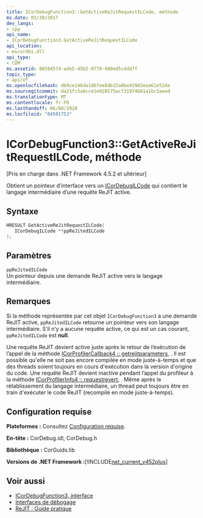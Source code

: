 ```yaml
---
title: ICorDebugFunction3::GetActiveReJitRequestILCode, méthode
ms.date: 03/30/2017
dev_langs:
- cpp
api_name:
- ICorDebugFunction3.GetActiveReJitRequestILCode
api_location:
- mscordbi.dll
api_type:
- COM
ms.assetid: 88584574-ade5-45b2-9778-489ed5c4dd7f
topic_type:
- apiref
ms.openlocfilehash: db9ce146da1d6fee8db32a0be43903eaa61e52de
ms.sourcegitcommit: da21fc5a8cce1e028575acf31974681a1bc5aeed
ms.translationtype: MT
ms.contentlocale: fr-FR
ms.lasthandoff: 06/08/2020
ms.locfileid: "84501753"
---
```

# <a name="icordebugfunction3getactiverejitrequestilcode-method"></a>ICorDebugFunction3::GetActiveReJitRequestILCode, méthode
[Pris en charge dans .NET Framework 4.5.2 et ultérieur]  
  
 Obtient un pointeur d’interface vers un [ICorDebugILCode](icordebugilcode-interface.md) qui contient le langage intermédiaire d’une requête ReJIT active.  
  
## <a name="syntax"></a>Syntaxe  
  
```cpp
HRESULT GetActiveReJitRequestILCode(  
   ICorDebugILCode **ppReJitedILCode  
);  
```  
  
## <a name="parameters"></a>Paramètres  
 `ppReJitedILCode`  
 Un pointeur depuis une demande ReJIT active vers le langage intermédiaire.  
  
## <a name="remarks"></a>Remarques  
 Si la méthode représentée par cet objet `ICorDebugFunction3` a une demande ReJIT active, `ppReJitedILCode` retourne un pointeur vers son langage intermédiaire. S’il n’y a aucune requête active, ce qui est un cas courant, `ppReJitedILCode` est **null**.  
  
 Une requête ReJIT devient active juste après le retour de l’exécution de l’appel de la méthode [ICorProfilerCallback4 :: getrejitparameters,](../profiling/icorprofilercallback4-getrejitparameters-method.md) . Il est possible qu'elle ne soit pas encore compilée en mode juste-à-temps et que des threads soient toujours en cours d'exécution dans la version d'origine du code. Une requête ReJIT devient inactive pendant l’appel du profileur à la méthode [ICorProfilerInfo4 :: requestrevert,](../profiling/icorprofilerinfo4-requestrevert-method.md) . Même après le rétablissement du langage intermédiaire, un thread peut toujours être en train d'exécuter le code ReJIT (recompilé en mode juste-à-temps).  
  
## <a name="requirements"></a>Configuration requise  
 **Plateformes :** Consultez [Configuration requise](../../get-started/system-requirements.md).  
  
 **En-tête :** CorDebug.idl, CorDebug.h  
  
 **Bibliothèque :** CorGuids.lib  
  
 **Versions de .NET Framework :**[!INCLUDE[net_current_v452plus](../../../../includes/net-current-v452plus-md.md)]  
  
## <a name="see-also"></a>Voir aussi

- [ICorDebugFunction3, interface](icordebugfunction3-interface.md)
- [Interfaces de débogage](debugging-interfaces.md)
- [ReJIT : Guide pratique](https://docs.microsoft.com/archive/blogs/davbr/rejit-a-how-to-guide)
